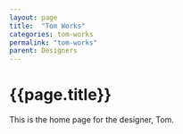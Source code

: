 ```yaml
---
layout: page
title:  "Tom Works"
categories: tom-works
permalink: "tom-works"
parent: Designers
---
```

# {{page.title}}

This is the home page for the designer, Tom.
